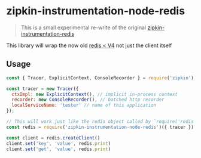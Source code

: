 # zipkin-instrumentation-node-redis

> This is a small experimental re-write of the original [zipkin-instrumentation-redis](https://github.com/openzipkin/zipkin-js/blob/master/packages/zipkin-instrumentation-redis)

This library will wrap the now old [redis < V4](https://github.com/NodeRedis/node-redis/tree/v3.1) not just the client itself

## Usage

```javascript
const { Tracer, ExplicitContext, ConsoleRecorder } = require('zipkin');

const tracer = new Tracer({
  ctxImpl: new ExplicitContext(), // implicit in-process context
  recorder: new ConsoleRecorder(), // batched http recorder
  localServiceName: 'tester' // name of this application
});

// This will work just like the redis object called by `require('redis')`
const redis = require('zipkin-instrumentation-node-redis')({ tracer })

const client = redis.createClient()
client.set('key', 'value', redis.print)
client.set('get', 'value', redis.print)
```
